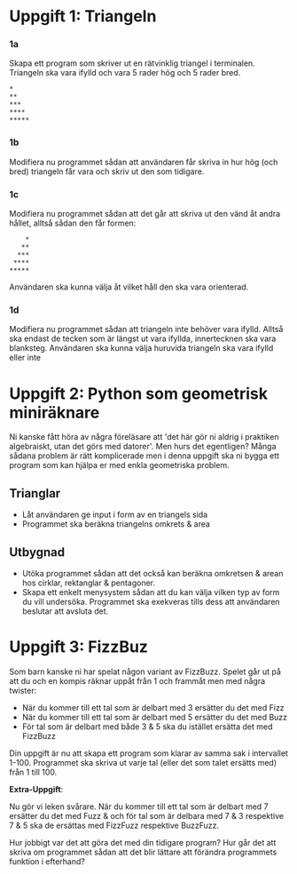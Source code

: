 # Uppgift 1: Triangeln

### 1a
Skapa ett program som skriver ut en rätvinklig triangel i terminalen. Triangeln ska vara ifylld och vara 5 rader hög och 5 rader bred.

```
*
**
***
****
*****
```

### 1b
Modifiera nu programmet sådan att användaren får skriva in hur hög (och bred) triangeln får vara och skriv ut den som tidigare.

### 1c
Modifiera nu programmet sådan att det går att skriva ut den vänd åt andra hållet, alltså sådan den får formen:

```
    *   
   ** 
  *** 
 ****
*****
```

Användaren ska kunna välja åt vilket håll den ska vara orienterad.

### 1d 
Modifiera nu programmet sådan att triangeln inte behöver vara ifylld. Alltså ska endast de tecken som är längst ut vara ifyllda, innertecknen ska vara blanksteg. Användaren ska kunna välja huruvida triangeln ska vara ifylld eller inte

# Uppgift 2: Python som geometrisk miniräknare
Ni kanske fått höra av några föreläsare att 'det här gör ni aldrig i praktiken algebraiskt, utan det görs med datorer'. Men hurs det egentligen? Många sådana problem är rätt komplicerade men i denna uppgift ska ni bygga ett program som kan hjälpa er med enkla geometriska problem.


## Trianglar
- Låt användaren ge input i form av en triangels sida
- Programmet ska beräkna triangelns omkrets & area

## Utbygnad
- Utöka programmet sådan att det också kan beräkna omkretsen & arean hos cirklar, rektanglar & pentagoner.
- Skapa ett enkelt menysystem sådan att du kan välja vilken typ av form du vill undersöka. Programmet ska exekveras tills dess att användaren beslutar att avsluta det.


# Uppgift 3: FizzBuz

Som barn kanske ni har spelat någon variant av FizzBuzz. Spelet går ut på att du och en kompis räknar uppåt från 1 och frammåt men med några twister:

- När du kommer till ett tal som är delbart med 3 ersätter du det med Fizz
- När du kommer till ett tal som är delbart med 5 ersätter du det med Buzz
- För tal som är delbart med både 3 & 5 ska du istället ersätta det med FizzBuzz

Din uppgift är nu att skapa ett program som klarar av samma sak i intervallet 1-100. Programmet ska skriva ut varje tal (eller det som talet ersätts med) från 1 till 100. 


**Extra-Uppgift**: 

Nu gör vi leken svårare. När du kommer till ett tal som är delbart med 7 ersätter du det med Fuzz & och för tal som är delbara med 7 & 3 respektive 7 & 5 ska de ersättas med FizzFuzz respektive BuzzFuzz.

Hur jobbigt var det att göra det med din tidigare program? Hur går det att skriva om programmet sådan att det blir lättare att förändra programmets funktion i efterhand?



